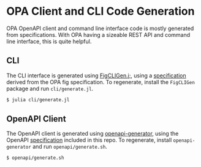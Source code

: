 # OPA Client and CLI Code Generation

OPA OpenAPI client and command line interface code is mostly generated from specifications. With OPA having a sizeable REST API and command line interface, this is quite helpful.

## CLI

The CLI interface is generated using [FigCLIGen.j;](https://github.com/tanmaykm/FigCLIGen.jl), using a [specification](cli/opa.json) derived from the OPA fig specification. To regenerate, install the `FigCLIGen` package and run `cli/generate.jl`.

```bash
$ julia cli/generate.jl
```

## OpenAPI Client

The OpenAPI client is generated using [openapi-generator](https://github.com/OpenAPITools/openapi-generator), using the OpenAPI [specification](openapi/open_policy_agent.yaml) included in this repo. To regenerate, install `openapi-generator` and run `openapi/generate.sh`.

```bash
$ openapi/generate.sh
```
